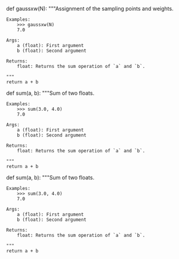 def gaussxw(N):
    """Assignment of the sampling points and weights.

    Examples:
        >>> gaussxw(N)
        7.0

    Args:
        a (float): First argument
        b (float): Second argument

    Returns:
        float: Returns the sum operation of `a` and `b`.

    """
    return a + b


def sum(a, b):
    """Sum of two floats.

    Examples:
        >>> sum(3.0, 4.0)
        7.0

    Args:
        a (float): First argument
        b (float): Second argument

    Returns:
        float: Returns the sum operation of `a` and `b`.

    """
    return a + b

def sum(a, b):
    """Sum of two floats.

    Examples:
        >>> sum(3.0, 4.0)
        7.0

    Args:
        a (float): First argument
        b (float): Second argument

    Returns:
        float: Returns the sum operation of `a` and `b`.

    """
    return a + b

